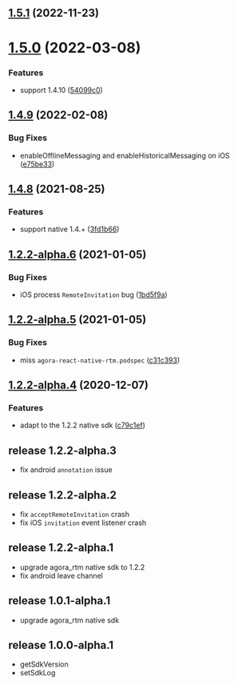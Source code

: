 

## [1.5.1](https://github.com/AgoraIO/agora-react-native-rtm/compare/v1.5.0...v1.5.1) (2022-11-23)

# [1.5.0](https://github.com/AgoraIO/agora-react-native-rtm/compare/v1.4.9...v1.5.0) (2022-03-08)


### Features

* support 1.4.10 ([54099c0](https://github.com/AgoraIO/agora-react-native-rtm/commit/54099c067ae6ca7c251c91d752c87e08e462c035))

## [1.4.9](https://github.com/AgoraIO/agora-react-native-rtm/compare/v1.4.8...v1.4.9) (2022-02-08)


### Bug Fixes

* enableOfflineMessaging and enableHistoricalMessaging on iOS ([e75be33](https://github.com/AgoraIO/agora-react-native-rtm/commit/e75be33c3b17858ad41584319eb8e5124b34055c))

## [1.4.8](https://github.com/AgoraIO/agora-react-native-rtm/compare/v1.2.2-alpha.6...v1.4.8) (2021-08-25)


### Features

* support native 1.4.+ ([3fd1b66](https://github.com/AgoraIO/agora-react-native-rtm/commit/3fd1b66e0cdd03c5fc519315473d938e4fb658ff))

## [1.2.2-alpha.6](https://github.com/AgoraIO/agora-react-native-rtm/compare/v1.2.2-alpha.5...v1.2.2-alpha.6) (2021-01-05)


### Bug Fixes

* iOS process `RemoteInvitation` bug ([1bd5f9a](https://github.com/AgoraIO/agora-react-native-rtm/commit/1bd5f9a9a04c1b6fcf49e51509a087dd8e0b3fab))

## [1.2.2-alpha.5](https://github.com/AgoraIO/agora-react-native-rtm/compare/v1.2.2-alpha.4...v1.2.2-alpha.5) (2021-01-05)


### Bug Fixes

* miss `agora-react-native-rtm.podspec` ([c31c393](https://github.com/AgoraIO/agora-react-native-rtm/commit/c31c393fc7eaee79d904027babd341e4c0e2cf31))

## [1.2.2-alpha.4](https://github.com/AgoraIO/agora-react-native-rtm/compare/1.2.2-alpha.3...v1.2.2-alpha.4) (2020-12-07)


### Features

* adapt to the 1.2.2 native sdk ([c79c1ef](https://github.com/AgoraIO/agora-react-native-rtm/commit/c79c1ef40565728de99662e20a4dd9970c18531e))

## release 1.2.2-alpha.3
  * fix android `annotation` issue

## release 1.2.2-alpha.2
  * fix `acceptRemoteInvitation` crash
  * fix iOS `invitation` event listener crash

## release 1.2.2-alpha.1
  * upgrade agora_rtm native sdk to 1.2.2
  * fix android leave channel

## release 1.0.1-alpha.1
  * upgrade agora_rtm native sdk

## release 1.0.0-alpha.1
  + getSdkVersion
  + setSdkLog